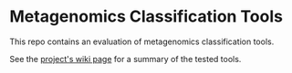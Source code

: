 # Metagenomics Classification Tools

This repo contains an evaluation of metagenomics classification tools.

See the [project's wiki page](https://github.com/ACHG2018/metagenomics-classification-tools/wiki) for a summary of the tested tools.
